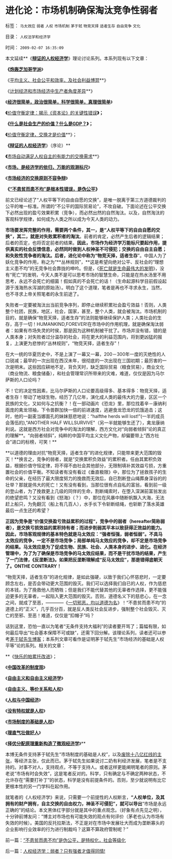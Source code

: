 # 进化论：市场机制确保淘汰竞争性弱者

标签： `马太效应` `弱者` `人权` `市场机制` `茅于轼` `物竞天择` `适者生存` `自由竞争` `文化` 

目录： `人权法学和经济学`

时间： `2009-02-07 16:35:09`

本文延续**《**[**辩证的人权经济学**](../../../2009/2/6/人权经济学.md)**》理论讨论系列。本系列现有以下文章：

**《[炮轰芝加哥学派](../../../2009/2/2/炮轰芝加哥学派.md)**》

《[平均主义、社会公平和效率，及社会利益博羿](../../../2009/1/29/平均主义、社会公平和效率，及社会利益博羿.md)**》

《[计划经济和市场经济中生产者角度差异](../../../2009/1/22/计划经济和市场经济中的生产者角色差异.md)**》

《[**经济很简单，政治很简单，科学很简单，真理很简单**](../../../2009/1/24/经济很简单，政治很简单，科学很简单，真理很简单.md)》

**《**[价值守衡定律：揭示《资本论》的关键性错误](../../../2008/7/26/什么是生产的价值？揭示《资本论》的关键性错误.md)**》；**

**《**[**什么是社会生产的价值？什么是GDP？**](../../../2008/7/6/什么是社会生产的价值？什么是GDP？.md)**》；**

**《**[价值守衡定律，交换才是价值](../../../2008/8/25/价值守恒定律：交换决定价值，政府采购与泡沫GDP.md)**》；

**《**[**辩证的人权经济学**](../../../2009/2/6/人权经济学.md)》（序论）**

**《**[市场自动满足人权自主的有能力的交换需求](../../../2009/2/1/市场自动满足人权自主的有能力的交换需求.md)**》

《**[市场，是经济学的依归，万能的观测标尺](../../../2009/2/3/市场，是经济学的依归，万能的观测标尺.md)**》

《**[市场经济的交换原则不容争辩](../../../2009/2/5/市场经济的自由交换原则不容争辩.md)**》

**《**[**“不患贫而患不均”是根本性错误，是伪公平**](../../../2009/2/7/“不患贫而患不均”是伪公平，是特权化，社会等级化.md)**》**



前文已经论述了“人权平等下的自由自愿的交换”，是唯一脱离于第三方道德裁判的公平的唯一标准。所谓的“不公平的国际贸易论”，不攻自破。下面论述在公平交换下必然出现的盈亏效果积累（竞争），而必然出然的自然淘汰。以及，自然淘汰的客观科学规律，如何成为人类之所以成为今天人类的动力。

**市场要发挥完整的作用，需要两个条件，其一，是“人权平等下的自由自愿的交换”，其二，就是对失败累积者的淘汰**。前者的肯定，必然产生后者的逻辑结果；后者的否定，也将否定前者的结果。**因此，市场作为经济学万能标尺要起作用，提供真实的社会反馈信息，必然同时做到人权神圣不可侵犯；交换的自由自主自愿；和失败性竞争者的淘汰。**后者，进化论中称为**“物竞天择，适者生存**”。中国人为了妖化竞争的作用，称之为“**丛林规则”，**这是希望向绝对公平、反社会的“理想主义患不均”的无竞争社会靠拢的呻吟。但是，《[死亡就是生命最伟大的发明](../../../2008/3/29/医改谎言“所有人看得起治得所有病”.md)》，没有“死亡”的发明，今天人类不是可以思考市场的智慧生命，只能是在热水汤里不用思考，永远不会死亡的细菌！假如真的不会死亡的话！（生命起源科学目前假设起源于浅海热水泻湖的原始汤）。明白了这个道理，笔者是再也不寻求永生，当然，也不寻求上帝关照笔者的永生前途了。

失败者一定要被淘汰出当前竞争序列，即停止继续积累社会盈亏效益！否则，人类整个社团，民族，地区，社会，国家，甚至，整个人类，就会被淘汰。市场机制的目的，就是确保“物竞天择，适者生存”的法则能够继续保护人类；人类社会的生存，高于一切！HUMANKIND,FOREVER!在市场中的作用机理，就是确保淘汰弱者：如果有市场失灵的时侯，那是因为这种机制被干扰了。市场并没有错，错的是人类本身；对失败者过分温存的社会，将在更大的利益范围内，将到更凶猛的报复，上演更为悲惨的“丛林规则”，“物竞天择，适者生存”！

在大一统的华夏历史中，不是上演了一幕又一幕，200－300年一度的灭绝性的人口锐减；最早的一次出现在西汉未年，很彻底的一次出现在三国初期；最厉害的一次是明末。这些因应耕地不足，背负天时，缺乏国际贸易（粮食贸易），商业文化（商业物流、粮食储备），和社会管理常识所带来的灾难，难道，仅仅是因为马尔萨斯的人口论吗？

不！它的决定性因素，比马尔萨斯的人口论要高级得多、基本得多：物竞天择，适者生存！带动了地球生物，经历了几亿年，演化成人类的最伟大的力量，区区一个民族的文化，又如何与之抗衡？！在一部动画片《恐龙》里，那位找着辛－康纳利面庞的禽龙领袖，下令兽群加快一倍的前进速度，逃避食龙恐龙的饥饿追击；这时，他的一副麦当娜面孔的妹妹慈悲地说：“halfthe herds will lost!”(一半的成员会落伍的),"ANOTHER HALF WILLSURVIVE"（另一半就能够生还了），禽龙康纳利说。这就是西方社会对竞争中的淘汰的理解，西方文化对“向弱者倾斜”论的真正的理解**。“向弱者倾斜”，纯粹的中国平均主义文化产物，却偏要带上“西方社会”进口的标榜，可笑！**

**以道德的理由对抗“物竞天择，适者生存”的进化规律，只能带来更大范围的毁灭！**换言之，竞争的弱者，就是“交换累积负效益”的累积者。任由其累积负效益，根据价值守恒定律，将不得不由社会其他部分，无限制填补其效益亏损，方重置社会的价值平衡。不知读者有没有看过《垂直极限》中，那位为了拯救孩子的生命的父亲，在经历了最大限度努力的挽救而无效后，自已割断登山绳葬身深谷的的壮举？那就是伟大的死亡！又有没有看到，当那位很有点自私的富翁，看到前一级的登山者，为了挽救更上几级的同伴的生命，割断绳索时，在堕入深渊前富翁发出的绝望悲鸣？又没有看到《怒海》（？）中，那位在风暴中随断帆飘入大海，无法赶上船只，为免翻沉（船上有几百人），水手长下令斩断结绳，也斩断了落水英雄最后一点生还的希望？

**正因为竞争是“价值交换盈亏效益累积的过程“，竞争中的弱者（hereafter简称弱者），是交换亏损效益的累积持有者；而进步削弱其平本以致获得正效益的能力。因此，市场客观规律的基本特色就是马太效应：“强者恒强，弱者恒弱”。不具马太效应的竞争，一定不是市场竞争；局部单纯马太效应的竞争，却不定是市场竞争的结果。马太效应是为了促成生物、民族、社会、人类本身的进步、进化。在经济管理中，为了为了确保是市场竞争的马太效应结果，而不是干扰市场的结果，产生了一门法律，《反垄断法》。如果把反垄断理解成“反马太效应”，那是错得底朝天了。ONTHE CONTRARY！**

“物竞天择，适者生存”的进化规律，是如此强硬，以致于我们心怀慈悲时，一定要顾念左右，是否会带动更大范围的毁灭。我们可以选择我们自已的人权，作为慈悲的本钱，为了挽救他人而牺牲；但是我们不能代替其他的无辜者作选择，更不能强迫更多的无辜者，一起陷入更大范围的毁灭。否则，道德名义下的慈悲心，在一念之间，就成了至恶，————《[一切邪恶，均以道德为名](../../../2008/6/3/道德啊，世间邪恶，均以汝为名！.md)》！“不患贫而患不均”的道德上的“正义”，几乎百分百，就是反人类反社会反进步，强制整个社会毁灭、灭亡的至邪、至恶！难道，仅仅是“扣帽子”吗？

话到这里，恐怕一直以为笔者“无条件支持大福利”的读者要开骂了；篇幅有限，如何最后导出“社会基本保障不可或缺”，还需下回分解。该理论系列，读者还可以参考[茅于轼先生博客](http://blog.sina.com.cn/maoyushi)；本系列文章可看作是证明茅于轼先生“市场经济的基础是人权平等”论的系列。相关的文章：

**《[快乐的帕累托改进](http://blog.sina.com.cn/s/blog_49a3971d0100chds.html)》；

《[**中国改革的制度观**](http://blog.sina.com.cn/s/blog_49a3971d0100cb7y.html)》

《[**自由主义和自由主义经济学**](http://blog.sina.com.cn/s/blog_49a3971d0100c8ns.html)》

《[**自由主义、等价关系和人权**](http://blog.sina.com.cn/s/blog_49a3971d0100c7ju.html)》

《[**人权与中国经济**](http://blog.sina.com.cn/s/blog_49a3971d0100c760.html)》

《[**没有特权就是人权**](http://blog.sina.com.cn/s/blog_49a3971d0100c5lt.html)》

《[**市场制度的基础是人权**](http://blog.sina.com.cn/s/blog_49a3971d0100c4cy.html)》

《[**理直气壮做好人**](http://blog.sina.com.cn/s/blog_49a3971d0100c3ml.html)》

《[**择优分配原理重新构造了微观经济学**](http://blog.sina.com.cn/s/blog_49a3971d0100c2e6.html)》**

本博无条件支持茅于轼先生“市场制度的基础是人权”，以及[废除十八亿红线的主张](../../../2009/1/23/市场经济去特权化,市场是最强大的天然的平准工具.md)，等经济主张，仅此而已。茅于轼先生如果说讨二奶有利经济发展，笔者是不支持的。对事不对人，支持观点，不等于支持人。或者这样更能阐明笔者的原则。茅老说“市场有时会失效”，这是笔者反对的。科学，只有确定与不确定两种状态，不允许存在“需要打补丁”的状态，科学是没有前提条件的。否则，至少就说明有比它更根本性的另一门学科在起作用。

就笔者的《人权经济学》来说，只需要一个前提性的人权断言，**“人权单位，及其拥有的财产拥有，自主交换的自由权力，神圣不可侵犯”，就可以导出**“市场是永远正确的”的结论。本文黑体红字部分就是其中的重点观念。（好象有点先见之明），十分钟前博友问：“博主对市场也有可能失效的观点有何评价（茅老也认为市场有失效的时候）。美国的反托拉斯法，不正是对在市场中发展壮大而成为垄断寡头的企业影响行业效率的行为进行制裁吗？这算不算政府管制呢？”



前一篇：[“不患贫而患不均”是伪公平，是特权化，社会等级化](../../../2009/2/7/“不患贫而患不均”是伪公平，是特权化，社会等级化.md)

后一篇：[人权经济学：弱者？只有强者才值得同情!](../../../2009/2/7/人权经济学：弱者？只有强者才值得同情!.md)